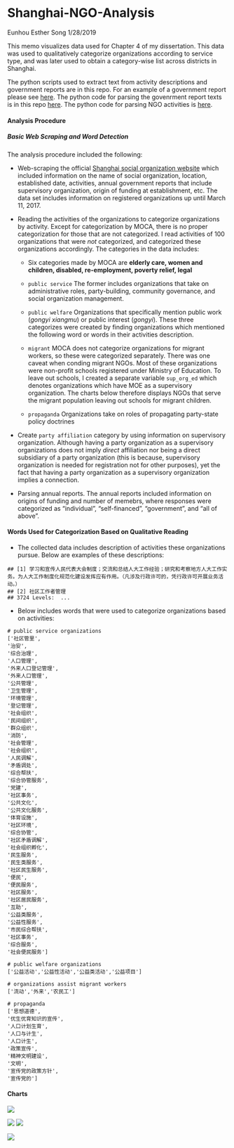 Shanghai-NGO-Analysis
================
Eunhou Esther Song
1/28/2019

This memo visualizes data used for Chapter 4 of my dissertation. This
data was used to qualitatively categorize organizations according to
service type, and was later used to obtain a category-wise list across
districts in Shanghai.

The python scripts used to extract text from activity descriptions and government reports
are in this repo. For an example of a government report please see [here](https://github.com/ehsong/ngos-in-shanghai/blob/master/gov_report_full_example.pdf). The python code for parsing the govenrment report texts is in this repo [here](https://github.com/ehsong/ngos-in-shanghai/blob/master/gov_report_fields.py). The python code for parsing NGO activities is [here](https://github.com/ehsong/ngos-in-shanghai/blob/master/acts_classify.py).

#### Analysis Procedure

##### Basic Web Scraping and Word Detection

The analysis procedure included the following:

  - Web-scraping the official [Shanghai social organization
    website](http://stj.sh.gov.cn/) which included information on the
    name of social organization, location, established date, activities,
    annual government reports that include supervisory organization,
    origin of funding at establishment, etc. The data set includes
    information on registered organizations up until March 11, 2017.

  - Reading the activities of the organizations to categorize
    organizations by activity. Except for categorization by MOCA, there
    is no proper categorization for those that are not categorized. I
    read activities of 100 organizations that were *not* categorized,
    and categorized these organizations accordingly. The categories in
    the data includes:
    
      - Six categories made by MOCA are **elderly care, women and
        children, disabled, re-employment, poverty relief, legal**
    
      - `public service` The former includes organizations that take on
        administrative roles, party-building, community governance, and
        social organization management.
    
      - `public welfare` Organizations that specifically mention public
        work (*gongyi xiangmu*) or public interest (*gongyi*). These
        three categorizes were created by finding organizations which
        mentioned the following word or words in their activities
        description.
    
      - `migrant` MOCA does not categorize organizations for migrant
        workers, so these were categorized separately. There was one
        caveat when conding migrant NGOs. Most of these organizations
        were non-profit schools registered under Ministry of Education.
        To leave out schools, I created a separate variable `sup_org_ed`
        which denotes organizations which have MOE as a supervisory
        organization. The charts below therefore displays NGOs that
        serve the migrant population leaving out schools for migrant
        children.
    
      - `propaganda` Organizations take on roles of propagating
        party-state policy doctrines

  - Create `party affiliation` category by using information on
    supervisory organization. Although having a party organization as a
    supervisory organizations does not imply *direct* affiliation nor
    being a direct subsidiary of a party organization (this is because,
    supervisory organization is needed for registration not for other
    purposes), yet the fact that having a party organization as a
    supervisory organization implies a connection.

  - Parsing annual reports. The annual reports included information on
    origins of funding and number of memebrs, where responses were
    categorized as “individual”, “self-financed”, “government”, and “all
    of above”.

#### Words Used for Categorization Based on Qualitative Reading

  - The collected data includes description of activities these
    organizations pursue. Below are examples of these
    descriptions:

<!-- end list -->

    ## [1] 学习和宣传人民代表大会制度；交流和总结人大工作经验；研究和考察地方人大工作实务。为人大工作制度化规范化建设发挥应有作用。（凡涉及行政许可的，凭行政许可开展业务活动。）
    ## [2] 社区工作者管理                                                                                                                                                        
    ## 3724 Levels:  ...

  - Below includes words that were used to categorize organizations
    based on activities:

<!-- end list -->

    # public service organizations
    ['社区管里',
    '治安',
    '综合治理',
    '人口管理',
    '外来人口登记管理',
    '外来人口管理',
    '公共管理',
    '卫生管理',
    '环境管理',
    '登记管理',
    '社会组织',
    '民间组织',
    '群众组织',
    '消防',
    '社会管理',
    '社会组织',
    '人民调解',
    '矛盾调处',
    '综合帮扶',
    '综合协管服务',
    '党建',
    '社区事务',
    '公共文化',
    '公共文化服务',
    '体育设施',
    '社区环境',
    '综合协管',
    '社区矛盾调解',
    '社会组织孵化',
    '民生服务',
    '民生类服务',
    '社区民生服务',
    '便民',
    '便民服务',
    '社区服务',
    '社区居民服务',
    '互助',
    '公益类服务',
    '公益性服务',
    '市民综合帮扶',
    '社区事务',
    '综合服务',
    '社会便民服务']
    
    # public welfare organizations
    ['公益活动','公益性活动','公益类活动','公益项目']
    
    # organizations assist migrant workers
    ['流动','外来','农民工']
    
    # propaganda
    ['思想道德',
    '优生优育知识的宣传',
    '人口计划生育',
    '人口与计生',
    '人口计生',
    '政策宣传',
    '精神文明建设',
    '文明',
    '宣传党的政策方针',
    '宣传党的']

#### Charts

![](README_files/figure-gfm/p1,blank,p3,p4,p7,p8-1.png)<!-- -->

![](README_files/figure-gfm/blank,%20p2,p5,p6,%20p10,%20blank2-1.png)<!-- -->
![](README_files/figure-gfm/p10-1.png)<!-- -->

![](README_files/figure-gfm/p9-1.png)<!-- -->
